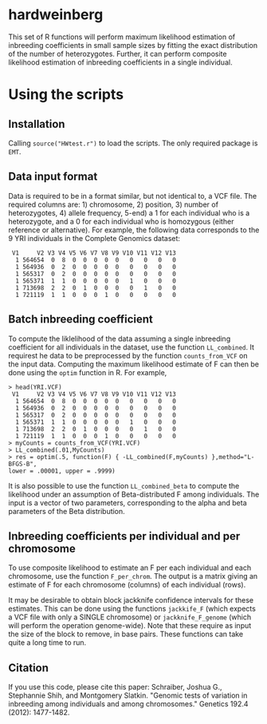 # hardweinberg

This set of R functions will perform maximum likelihood estimation of inbreeding coefficients in small sample sizes by fitting the exact distribution of the number of heterozygotes. Further, it can perform composite likelihood estimation of inbreeding coefficients in a single individual.

# Using the scripts

## Installation

Calling `source("HWtest.r")` to load the scripts. The only required package is `EMT`.

## Data input format

Data is required to be in a format similar, but not identical to, a VCF file. The required columns are: 1) chromosome, 2) position, 3) number of heterozygotes, 4) allele frequency, 5-end) a 1 for each individual who is a heterozygote, and a 0 for each individual who is homozygous (either reference or alternative). For example, the following data corresponds to the 9 YRI individuals in the Complete Genomics dataset:

```
 V1     V2 V3 V4 V5 V6 V7 V8 V9 V10 V11 V12 V13
  1 564654  0  8  0  0  0  0  0   0   0   0   0
  1 564936  0  2  0  0  0  0  0   0   0   0   0
  1 565317  0  2  0  0  0  0  0   0   0   0   0
  1 565371  1  1  0  0  0  0  0   1   0   0   0
  1 713698  2  2  0  1  0  0  0   0   1   0   0
  1 721119  1  1  0  0  0  1  0   0   0   0   0

```

## Batch inbreeding coefficient

To compute the liklelihood of the data assuming  a single inbreeding coefficient for all 
individuals in the dataset, use the function `LL_combined`. It requirest he data to be
preprocessed by the function `counts_from_VCF` on the input data. Computing the 
maximum likelihood estimate of F can then be done using the `optim` function in R. For
example,

```
> head(YRI.VCF)
 V1     V2 V3 V4 V5 V6 V7 V8 V9 V10 V11 V12 V13
  1 564654  0  8  0  0  0  0  0   0   0   0   0
  1 564936  0  2  0  0  0  0  0   0   0   0   0
  1 565317  0  2  0  0  0  0  0   0   0   0   0
  1 565371  1  1  0  0  0  0  0   1   0   0   0
  1 713698  2  2  0  1  0  0  0   0   1   0   0
  1 721119  1  1  0  0  0  1  0   0   0   0   0
> myCounts = counts_from_VCF(YRI.VCF)
> LL_combined(.01,MyCounts)
> res = optim(.5, function(F) { -LL_combined(F,myCounts) },method="L-BFGS-B",
lower = .00001, upper = .9999)
```
It is also possible to use the function `LL_combined_beta` to compute the likelihood
under an assumption of Beta-distributed F among individuals. The input is a vector
of two parameters, corresponding to the alpha and beta parameters of the Beta distribution.

## Inbreeding coefficients per individual and per chromosome

To use composite likelihood to estimate an F per each individual and each chromosome, 
use the function `F_per_chrom`. The output is a matrix giving an estimate of F for each
chromosome (columns) of each individual (rows). 

It may be desirable to obtain block jackknife confidence intervals for these estimates.
This can be done using the functions `jackkife_F` (which expects a VCF file with only
a SINGLE chromosome) or `jackknife_F_genome` (which will perform the operation 
genome-wide). Note that these require as input the size of the block to remove, in 
base pairs. These functions can take quite a long time to run.

## Citation
If you use this code, please cite this paper:
Schraiber, Joshua G., Stephannie Shih, and Montgomery Slatkin. "Genomic tests of variation
in inbreeding among individuals and among chromosomes." Genetics 192.4 (2012): 1477-1482.